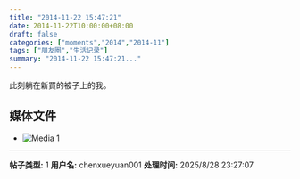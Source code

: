 ```yaml
---
title: "2014-11-22 15:47:21"
date: 2014-11-22T10:00:00+08:00
draft: false
categories: ["moments","2014","2014-11"]
tags: ["朋友圈","生活记录"]
summary: "2014-11-22 15:47:21..."
---
```


此刻躺在新買的被子上的我。

## 媒体文件

- ![Media 1](/Moments/photos/2014-11-22/201411221547210.jpg)

---

**帖子类型:** 1
**用户名:** chenxueyuan001
**处理时间:** 2025/8/28 23:27:07